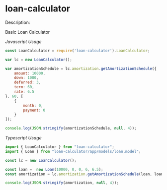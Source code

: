 # loan-calculator
Description:

Basic Loan Calculator

*Javascript Usage*

```javascript
const LoanCalculator = require('loan-calculator').LoanCalculator;

var lc = new LoanCalculator();

var amortizationSchedule = lc.amortization.getAmortizationSchedule({
	amount: 10000,
	down: 1000,
	deferred: 3,
	term: 60,
	rate: 6.5
}, 60, [
    {
        month: 0,
        payment: 0
    }
]);

console.log(JSON.stringify(amortizationSchedule, null, 4));
```

*Typescript Usage*

```typescript
import { LoanCalculator } from "loan-calculator";
import { Loan } from "loan-calculator/app/models/loan.model";

const lc = new LoanCalculator();

const loan =  new Loan(10000, 0, 0, 6, 6.5);
const amortization = lc.amortization.getAmortizationSchedule(loan, loan.term, []);

console.log(JSON.stringify(amortization, null, 4));

```